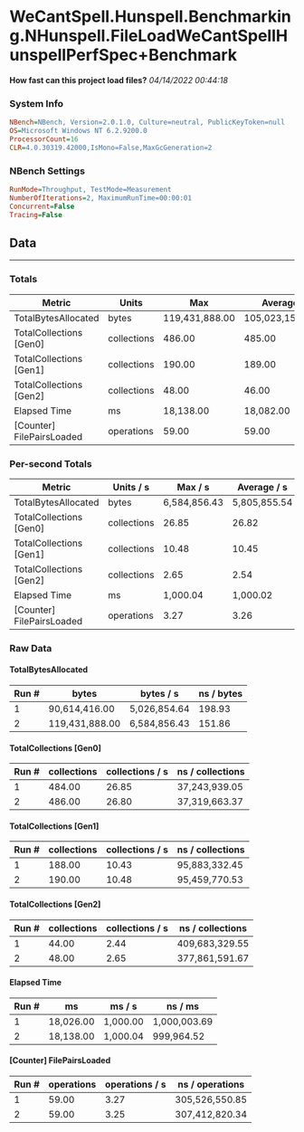 ﻿# WeCantSpell.Hunspell.Benchmarking.NHunspell.FileLoadWeCantSpellHunspellPerfSpec+Benchmark
__How fast can this project load files?__
_04/14/2022 00:44:18_
### System Info
```ini
NBench=NBench, Version=2.0.1.0, Culture=neutral, PublicKeyToken=null
OS=Microsoft Windows NT 6.2.9200.0
ProcessorCount=16
CLR=4.0.30319.42000,IsMono=False,MaxGcGeneration=2
```

### NBench Settings
```ini
RunMode=Throughput, TestMode=Measurement
NumberOfIterations=2, MaximumRunTime=00:00:01
Concurrent=False
Tracing=False
```

## Data
-------------------

### Totals
|          Metric |           Units |             Max |         Average |             Min |          StdDev |
|---------------- |---------------- |---------------- |---------------- |---------------- |---------------- |
|TotalBytesAllocated |           bytes |  119,431,888.00 |  105,023,152.00 |   90,614,416.00 |   20,377,029.87 |
|TotalCollections [Gen0] |     collections |          486.00 |          485.00 |          484.00 |            1.41 |
|TotalCollections [Gen1] |     collections |          190.00 |          189.00 |          188.00 |            1.41 |
|TotalCollections [Gen2] |     collections |           48.00 |           46.00 |           44.00 |            2.83 |
|    Elapsed Time |              ms |       18,138.00 |       18,082.00 |       18,026.00 |           79.20 |
|[Counter] FilePairsLoaded |      operations |           59.00 |           59.00 |           59.00 |            0.00 |

### Per-second Totals
|          Metric |       Units / s |         Max / s |     Average / s |         Min / s |      StdDev / s |
|---------------- |---------------- |---------------- |---------------- |---------------- |---------------- |
|TotalBytesAllocated |           bytes |    6,584,856.43 |    5,805,855.54 |    5,026,854.64 |    1,101,673.64 |
|TotalCollections [Gen0] |     collections |           26.85 |           26.82 |           26.80 |            0.04 |
|TotalCollections [Gen1] |     collections |           10.48 |           10.45 |           10.43 |            0.03 |
|TotalCollections [Gen2] |     collections |            2.65 |            2.54 |            2.44 |            0.15 |
|    Elapsed Time |              ms |        1,000.04 |        1,000.02 |        1,000.00 |            0.03 |
|[Counter] FilePairsLoaded |      operations |            3.27 |            3.26 |            3.25 |            0.01 |

### Raw Data
#### TotalBytesAllocated
|           Run # |           bytes |       bytes / s |      ns / bytes |
|---------------- |---------------- |---------------- |---------------- |
|               1 |   90,614,416.00 |    5,026,854.64 |          198.93 |
|               2 |  119,431,888.00 |    6,584,856.43 |          151.86 |

#### TotalCollections [Gen0]
|           Run # |     collections | collections / s |ns / collections |
|---------------- |---------------- |---------------- |---------------- |
|               1 |          484.00 |           26.85 |   37,243,939.05 |
|               2 |          486.00 |           26.80 |   37,319,663.37 |

#### TotalCollections [Gen1]
|           Run # |     collections | collections / s |ns / collections |
|---------------- |---------------- |---------------- |---------------- |
|               1 |          188.00 |           10.43 |   95,883,332.45 |
|               2 |          190.00 |           10.48 |   95,459,770.53 |

#### TotalCollections [Gen2]
|           Run # |     collections | collections / s |ns / collections |
|---------------- |---------------- |---------------- |---------------- |
|               1 |           44.00 |            2.44 |  409,683,329.55 |
|               2 |           48.00 |            2.65 |  377,861,591.67 |

#### Elapsed Time
|           Run # |              ms |          ms / s |         ns / ms |
|---------------- |---------------- |---------------- |---------------- |
|               1 |       18,026.00 |        1,000.00 |    1,000,003.69 |
|               2 |       18,138.00 |        1,000.04 |      999,964.52 |

#### [Counter] FilePairsLoaded
|           Run # |      operations |  operations / s | ns / operations |
|---------------- |---------------- |---------------- |---------------- |
|               1 |           59.00 |            3.27 |  305,526,550.85 |
|               2 |           59.00 |            3.25 |  307,412,820.34 |


